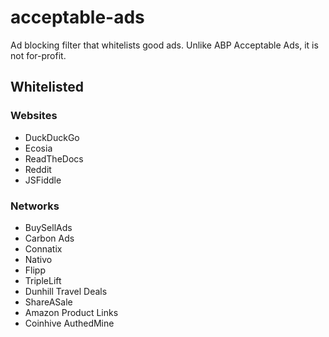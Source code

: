 # acceptable-ads
Ad blocking filter that whitelists good ads. Unlike ABP Acceptable Ads, it is not for-profit.

## Whitelisted
### Websites
* DuckDuckGo
* Ecosia
* ReadTheDocs
* Reddit
* JSFiddle
### Networks
* BuySellAds
* Carbon Ads
* Connatix
* Nativo
* Flipp
* TripleLift
* Dunhill Travel Deals
* ShareASale
* Amazon Product Links
* Coinhive AuthedMine
